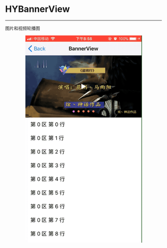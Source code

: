 # HYBannerView
-------------
图片和视频轮播图
<div align=center>
	<img width="375" height="667" src="https://github.com/aixinchao/HYBannerView/blob/master/364DA00FC59FF0F6457EB2C8AC7D40B6.2018-11-06%2010_04_23.gif"/>
</div>